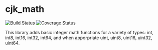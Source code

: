 # cjk_math
[![Build Status](https://travis-ci.org/ckinniburgh/cjk_math.svg?branch=master)](https://travis-ci.org/ckinniburgh/cjk_math) [![Coverage Status](https://coveralls.io/repos/ckinniburgh/cjk_math/badge.svg?branch=master&service=github)](https://coveralls.io/github/ckinniburgh/cjk_math?branch=master)

This library adds basic integer math functions for a variety of types: int, int8, int16, int32, int64, and when apporpriate uint, uint8, uint16, uint32, uint64.
